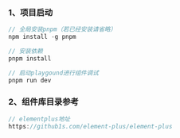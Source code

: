 ### 1、项目启动

```javascript
// 全局安装pnpm（若已经安装请省略）
npm install -g pnpm

// 安装依赖
pnpm install

// 启动playgound进行组件调试
pnpm run dev 
```



### 2、组件库目录参考

```javascript
// elementplus地址
https://github1s.com/element-plus/element-plus
```

